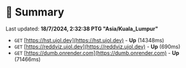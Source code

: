 # 📖 Summary
Last updated: **18/7/2024, 2:32:38 PTG "Asia/Kuala_Lumpur"**

- `GET` [https://hst.ujol.dev](https://hst.ujol.dev) - **Up** (14348ms)
- `GET` [https://reddviz.ujol.dev](https://reddviz.ujol.dev) - **Up** (690ms)
- `GET` [https://dumb.onrender.com](https://dumb.onrender.com) - **Up** (71466ms)
